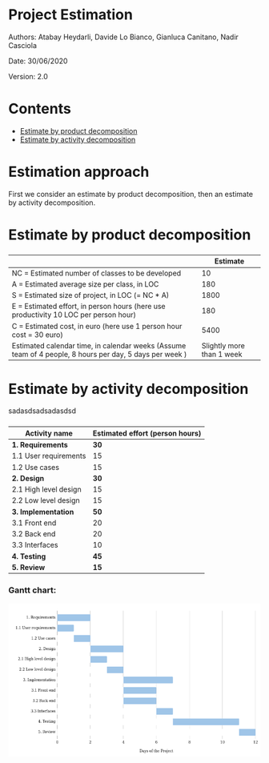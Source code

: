 # Project Estimation  

Authors: Atabay Heydarli, Davide Lo Bianco, Gianluca Canitano, Nadir Casciola

Date: 30/06/2020

Version: 2.0

# Contents



- [Estimate by product decomposition](#Estimate-by-product-decomposition)
- [Estimate by activity decomposition](#Estimate-by-activity-decomposition)



# Estimation approach

First we consider an estimate by product decomposition, then an estimate by activity decomposition.

# Estimate by product decomposition



### 

|             | Estimate                        |             
| ----------- | ------------------------------- |  
| NC =  Estimated number of classes to be developed   |              10                 |             
|  A = Estimated average size per class, in LOC       |                180            | 
| S = Estimated size of project, in LOC (= NC * A) | 1800|
| E = Estimated effort, in person hours (here use productivity 10 LOC per person hour)  |                              180        |   
| C = Estimated cost, in euro (here use 1 person hour cost = 30 euro) |5400 | 
| Estimated calendar time, in calendar weeks (Assume team of 4 people, 8 hours per day, 5 days per week ) |    Slightly more than 1 week                |               


# Estimate by activity decomposition
sadasdsadsadasdsd


### 

|         Activity name    | Estimated effort (person hours)   |             
| ----------- | ------------------------------- | 
| **1. Requirements** | **30** |
| 1.1 User requirements | 15|
| 1.2 Use cases | 15 |
| **2. Design** | **30** | 
| 2.1 High level design | 15 |
| 2.2 Low level design | 15 |
| **3. Implementation** | **50** |
| 3.1 Front end| 20|
| 3.2 Back end| 20|
| 3.3 Interfaces| 10|
| **4. Testing** |  **45**|
| **5. Review** |  **15**|

### Gantt chart:

![](docs/Graphic_files/Others/gantt.png)